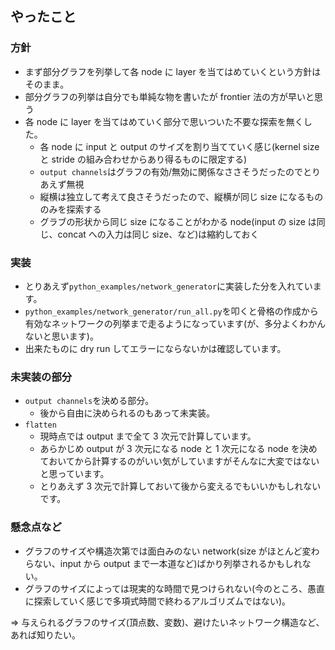 ## やったこと

### 方針

- まず部分グラフを列挙して各 node に layer を当てはめていくという方針はそのまま。
- 部分グラフの列挙は自分でも単純な物を書いたが frontier 法の方が早いと思う
- 各 node に layer を当てはめていく部分で思いついた不要な探索を無くした。
  - 各 node に input と output のサイズを割り当てていく感じ(kernel size と stride の組み合わせからあり得るものに限定する)
  - `output channels`はグラフの有効/無効に関係なささそうだったのでとりあえず無視
  - 縦横は独立して考えて良さそうだったので、縦横が同じ size になるもののみを探索する
  - グラブの形状から同じ size になることがわかる node(input の size は同じ、concat への入力は同じ size、など)は縮約しておく

### 実装

- とりあえず`python_examples/network_generator`に実装した分を入れています。
- `python_examples/network_generator/run_all.py`を叩くと骨格の作成から有効なネットワークの列挙まで走るようになっています(が、多分よくわかんないと思います)。
- 出来たものに dry run してエラーにならないかは確認しています。

### 未実装の部分

- `output channels`を決める部分。
  - 後から自由に決められるのもあって未実装。
- `flatten`
  - 現時点では output まで全て 3 次元で計算しています。
  - あらかじめ output が 3 次元になる node と 1 次元になる node を決めておいてから計算するのがいい気がしていますがそんなに大変ではないと思っています。
  - とりあえず 3 次元で計算しておいて後から変えるでもいいかもしれないです。

### 懸念点など

- グラフのサイズや構造次第では面白みのない network(size がほとんど変わらない、input から output まで一本道など)ばかり列挙されるかもしれない。
- グラフのサイズによっては現実的な時間で見つけられない(今のところ、愚直に探索していく感じで多項式時間で終わるアルゴリズムではない)。

=> 与えられるグラフのサイズ(頂点数、変数)、避けたいネットワーク構造など、あれば知りたい。
